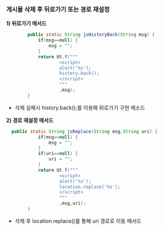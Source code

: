 ### 게시물 삭제 후 뒤로가기 또는 경로 재설정	

**1\) 뒤로가기 메서드**

```java
        public static String jsHistoryBack(String msg) {
            if(msg==null) {
                msg = "";
            }
            return Ut.f("""
                    <script>
                    alert('%s');
                    history.back();
                    </script>
                    """
                    ,msg);
        }      
```

- 삭제 실패시 history.back();를 이용해 뒤로가기 구현 메소드

**2\) 경로 재설정 메서드**

```java
  public static String jsReplace(String msg,String uri) {
            if(msg==null) {
                msg = "";
            }
            if(uri==null) {
                uri = "";
            }
            return Ut.f("""
                    <script>
                    alert('%s');
                    location.replace('%s');
                    </script>
                    """
                    ,msg,uri);
        }
```

- 삭제 후 location.replace()를 통해 uri 경로로 이동 메서드
